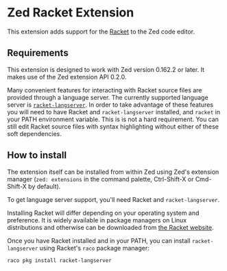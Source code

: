 # Zed Racket Extension

This extension adds support for the [Racket](https://racket-lang.org/) to the Zed code editor.

## Requirements

This extension is designed to work with Zed version 0.162.2 or later. It makes use of the Zed extension API 0.2.0.

Many convenient features for interacting with Racket source files are provided
through a language server. The currently supported language server is
[`racket-langserver`](https://github.com/jeapostrophe/racket-langserver). In
order to take advantage of these features you will need to have Racket and
`racket-langserver` installed, and `racket` in your PATH environment variable.
This is is not a hard requirement. You can still edit Racket source files with
syntax highlighting without either of these soft dependencies.

## How to install

The extension itself can be installed from within Zed using Zed's extension manager
(`zed: extensions` in the command palette, Ctrl-Shift-X or Cmd-Shift-X by default).

To get language server support, you'll need Racket and `racket-langserver`.

Installing Racket will differ depending on your operating system and preference.
It is widely available in package managers on Linux distributions and otherwise
can be downloaded from [the Racket website](https://racket-lang.org).

Once you have Racket installed and in your PATH, you can install
`racket-langserver` using Racket's `raco` package manager:

```
raco pkg install racket-langserver
```
